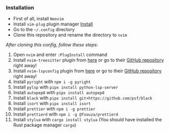### Installation

- First of all, install `Neovim`
- Install `vim-plug` plugin manager [Install](https://github.com/junegunn/vim-plug)
- Go to the `~/.config` directory
- Clone this repository and rename the directory to `nvim`

*After cloning this config, follow these steps*:
1. Open `nvim` and enter `:PlugInstall` command
2. Install `nvim-treesitter` plugin from [here](https://dotfyle.com/plugins/nvim-treesitter/nvim-treesitter) or go to their [GitHub repository](https://github.com/nvim-treesitter/nvim-treesitter) right away!
3. Install `nvim-lspconfig` plugin from [here](https://dotfyle.com/plugins/neovim/nvim-lspconfig) or go to their [GitHub repository](https://github.com/neovim/nvim-lspconfig) right away!
4. Install `pyright` with `npm i -g pyright`
5. Install `pylsp` with `pipx install python-lsp-server`
6. Install `autopep8` with `pipx install autopep8`
7. Install `black` with `pipx install git+https://github.com/psf/black`
8. Install `isort` with `pipx install isort`
9. Install `prettier` with `npm i -g prettier`
10. Install `prettierd` with `npm i -g @fsouza/prettierd`
11. Install `stylua` with `cargo install stylua` (You should have installed the Rust package manager `cargo`)
